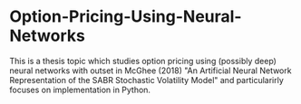 # Option-Pricing-Using-Neural-Networks
This is a thesis topic which studies option pricing using (possibly deep) neural networks with outset in McGhee (2018) "An Artificial Neural Network Representation of the SABR Stochastic Volatility Model" and particularirly focuses on implementation in Python.
